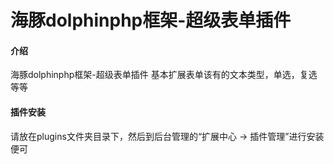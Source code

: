 # 海豚dolphinphp框架-超级表单插件

#### 介绍
海豚dolphinphp框架-超级表单插件
基本扩展表单该有的文本类型，单选，复选等等

#### 插件安装
请放在plugins文件夹目录下，然后到后台管理的“扩展中心 -> 插件管理”进行安装便可